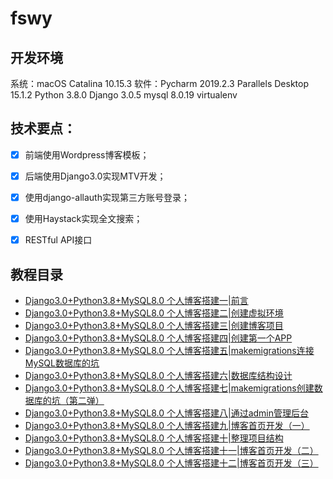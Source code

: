 # fswy
## 开发环境
系统：macOS Catalina 10.15.3
软件：Pycharm 2019.2.3
     Parallels Desktop 15.1.2 
Python 3.8.0
Django 3.0.5
mysql 8.0.19
virtualenv

## 技术要点：
- [x] 前端使用Wordpress博客模板；

- [x] 后端使用Django3.0实现MTV开发；

- [x] 使用django-allauth实现第三方账号登录；

- [x] 使用Haystack实现全文搜索；
 
- [x] RESTful API接口

## 教程目录
* [Django3.0+Python3.8+MySQL8.0 个人博客搭建一|前言](https://blog.csdn.net/yxys01/article/details/105704783)
* [Django3.0+Python3.8+MySQL8.0 个人博客搭建二|创建虚拟环境](https://blog.csdn.net/yxys01/article/details/105706305)
* [Django3.0+Python3.8+MySQL8.0 个人博客搭建三|创建博客项目](https://blog.csdn.net/yxys01/article/details/105706763)
* [Django3.0+Python3.8+MySQL8.0 个人博客搭建四|创建第一个APP](https://blog.csdn.net/yxys01/article/details/105707015)
* [Django3.0+Python3.8+MySQL8.0 个人博客搭建五|makemigrations连接MySQL数据库的坑](https://blog.csdn.net/yxys01/article/details/105707711)
* [Django3.0+Python3.8+MySQL8.0 个人博客搭建六|数据库结构设计](https://blog.csdn.net/yxys01/article/details/105737645)
* [Django3.0+Python3.8+MySQL8.0 个人博客搭建七|makemigrations创建数据库的坑（第二弹）](https://blog.csdn.net/yxys01/article/details/105738705)
* [Django3.0+Python3.8+MySQL8.0 个人博客搭建八|通过admin管理后台](https://blog.csdn.net/yxys01/article/details/105810710)
* [Django3.0+Python3.8+MySQL8.0 个人博客搭建九|博客首页开发（一）](https://blog.csdn.net/yxys01/article/details/105812403)
* [Django3.0+Python3.8+MySQL8.0 个人博客搭建十|整理项目结构](https://blog.csdn.net/yxys01/article/details/105815286)
* [Django3.0+Python3.8+MySQL8.0 个人博客搭建十一|博客首页开发（二）](https://blog.csdn.net/yxys01/article/details/105825729)
* [Django3.0+Python3.8+MySQL8.0 个人博客搭建十二|博客首页开发（三）](https://blog.csdn.net/yxys01/article/details/105859009)
